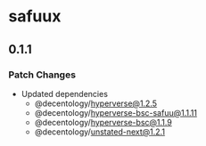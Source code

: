 # safuux

## 0.1.1

### Patch Changes

-   Updated dependencies
    -   @decentology/hyperverse@1.2.5
    -   @decentology/hyperverse-bsc-safuu@1.1.11
    -   @decentology/hyperverse-bsc@1.1.9
    -   @decentology/unstated-next@1.2.1
